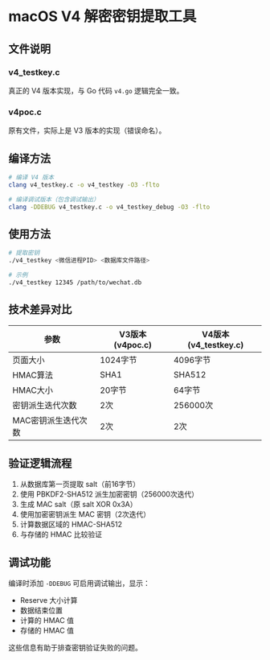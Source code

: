 # macOS V4 解密密钥提取工具

## 文件说明

### v4_testkey.c
真正的 V4 版本实现，与 Go 代码 `v4.go` 逻辑完全一致。

### v4poc.c  
原有文件，实际上是 V3 版本的实现（错误命名）。

## 编译方法

```bash
# 编译 V4 版本
clang v4_testkey.c -o v4_testkey -O3 -flto

# 编译调试版本（包含调试输出）
clang -DDEBUG v4_testkey.c -o v4_testkey_debug -O3 -flto
```

## 使用方法

```bash
# 提取密钥
./v4_testkey <微信进程PID> <数据库文件路径>

# 示例
./v4_testkey 12345 /path/to/wechat.db
```

## 技术差异对比

| 参数 | V3版本 (v4poc.c) | V4版本 (v4_testkey.c) |
|------|------------------|----------------------|
| 页面大小 | 1024字节 | 4096字节 |
| HMAC算法 | SHA1 | SHA512 |
| HMAC大小 | 20字节 | 64字节 |
| 密钥派生迭代次数 | 2次 | 256000次 |
| MAC密钥派生迭代次数 | 2次 | 2次 |

## 验证逻辑流程

1. 从数据库第一页提取 salt（前16字节）
2. 使用 PBKDF2-SHA512 派生加密密钥（256000次迭代）
3. 生成 MAC salt（原 salt XOR 0x3A）
4. 使用加密密钥派生 MAC 密钥（2次迭代）
5. 计算数据区域的 HMAC-SHA512
6. 与存储的 HMAC 比较验证

## 调试功能

编译时添加 `-DDEBUG` 可启用调试输出，显示：
- Reserve 大小计算
- 数据结束位置
- 计算的 HMAC 值
- 存储的 HMAC 值

这些信息有助于排查密钥验证失败的问题。